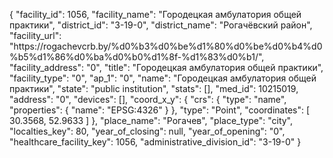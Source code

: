 {
    "facility_id": 1056,
    "facility_name": "Городецкая амбулатория общей практики",
    "district_id": "3-19-0",
    "district_name": "Рогачёвский район",
    "facility_url": "https:\/\/rogachevcrb.by\/%d0%b3%d0%be%d1%80%d0%be%d0%b4%d0%b5%d1%86%d0%ba%d0%b0%d1%8f-%d1%83%d0%b1\/",
    "facility_address": "0",
    "title": "Городецкая амбулатория общей практики",
    "facility_type": "0",
    "ap_1": "0",
    "name": "Городецкая амбулатория общей практики",
    "state": "public institution",
    "stats": [],
    "med_id": 10215019,
    "address": "0",
    "devices": [],
    "coord_x_y": {
        "crs": {
            "type": "name",
            "properties": {
                "name": "EPSG:4326"
            }
        },
        "type": "Point",
        "coordinates": [
            30.3568,
            52.9633
        ]
    },
    "place_name": "Рогачев",
    "place_type": "city",
    "localties_key": 80,
    "year_of_closing": null,
    "year_of_opening": "0",
    "healthcare_facility_key": 1056,
    "administrative_division_id": "3-19-0"
}